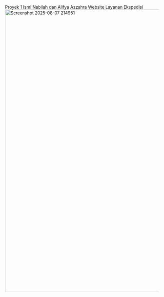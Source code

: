 Proyek 1 Ismi Nabilah dan Alifya Azzahra 
Website Layanan Ekspedisi
<img width="1919" height="925" alt="Screenshot 2025-08-07 214951" src="https://github.com/user-attachments/assets/fdb94cd0-241b-4ef5-a056-454583a4096b" />
